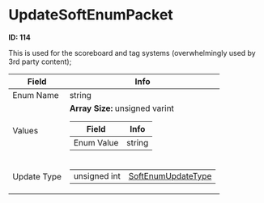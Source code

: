 # UpdateSoftEnumPacket

__ID: 114__

This is used for the scoreboard and tag systems (overwhelmingly used by 3rd party content);

<table><thead><tr><th>Field</th><th>Info</th></tr></thead><tbody>
<tr><td>Enum Name</td><td>string</td></tr>
<tr><td>Values</td><td><b>Array Size:</b> unsigned varint
  <table><thead><tr><th>Field</th><th>Info</th></tr></thead><tbody>
  <tr><td>Enum Value</td><td>string</td></tr>
  </tbody></table></td></tr>
<tr><td>Update Type</td><td><table><tbody><tr><td>unsigned int</td><td><a href="../enums/SoftEnumUpdateType.md">SoftEnumUpdateType</a></td></tr></tbody></table></td></tr>
</tbody></table>